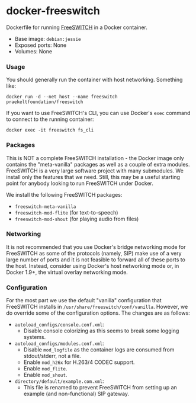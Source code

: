 # docker-freeswitch
Dockerfile for running [FreeSWITCH](https://freeswitch.org) in a Docker container.

* Base image: `debian:jessie`
* Exposed ports: None
* Volumes: None

### Usage
You should generally run the container with host networking. Something like:
```
docker run -d --net host --name freeswitch praekeltfoundation/freeswitch
```

If you want to use FreeSWITCH's CLI, you can use Docker's `exec` command to connect to the running container:
```
docker exec -it freeswitch fs_cli
```

### Packages
This is NOT a complete FreeSWITCH installation - the Docker image only contains the "meta-vanilla" packages as well as a couple of extra modules. FreeSWITCH is a very large software project with many submodules. We install only the features that *we* need. Still, this may be a useful starting point for anybody looking to run FreeSWITCH under Docker.

We install the following FreeSWITCH packages:
* `freeswitch-meta-vanilla`
* `freeswitch-mod-flite` (for text-to-speech)
* `freeswitch-mod-shout` (for playing audio from files)

### Networking
It is not recommended that you use Docker's bridge networking mode for FreeSWITCH as some of the protocols (namely, SIP) make use of a very large number of ports and it is not feasible to forward all of these ports to the host. Instead, consider using Docker's host networking mode or, in Docker 1.9+, the virtual overlay networking mode.

### Configuration
For the most part we use the default "vanilla" configuration that FreeSWITCH installs in `/usr/share/freeswitch/conf/vanilla`. However, we do override some of the configuration options. The changes are as follows:
* `autoload_configs/console.conf.xml`:
  * Disable console colorizing as this seems to break some logging systems.
* `autoload_configs/modules.conf.xml`:
  * Disable `mod_logfile` as the container logs are consumed from stdout/stderr, not a file.
  * Enable `mod_h26x` for H.263/4 CODEC support.
  * Enable `mod_flite`.
  * Enable `mod_shout`.
* `directory/default/example.com.xml`:
  * This file is renamed to prevent FreeSWITCH from setting up an example (and non-functional) SIP gateway.
